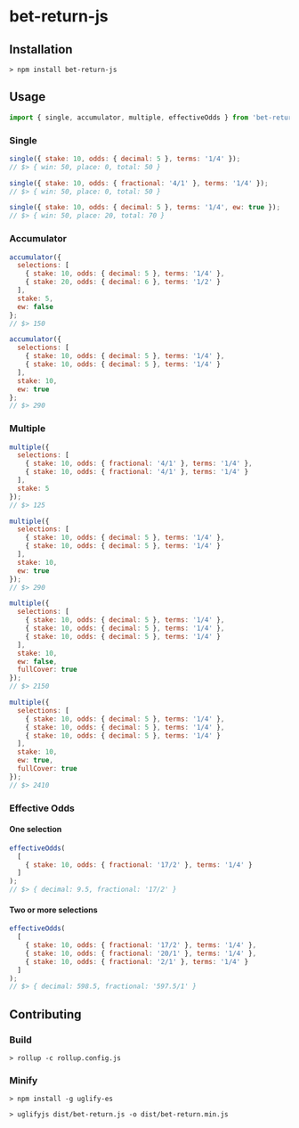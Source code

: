 # bet-return-js

## Installation
`> npm install bet-return-js`

## Usage
```javascript
import { single, accumulator, multiple, effectiveOdds } from 'bet-return-js';
```

### Single
```javascript
single({ stake: 10, odds: { decimal: 5 }, terms: '1/4' });
// $> { win: 50, place: 0, total: 50 }

single({ stake: 10, odds: { fractional: '4/1' }, terms: '1/4' });
// $> { win: 50, place: 0, total: 50 }

single({ stake: 10, odds: { decimal: 5 }, terms: '1/4', ew: true });
// $> { win: 50, place: 20, total: 70 }
```

### Accumulator
```javascript
accumulator({
  selections: [
    { stake: 10, odds: { decimal: 5 }, terms: '1/4' },
    { stake: 20, odds: { decimal: 6 }, terms: '1/2' }
  ],
  stake: 5,
  ew: false
};
// $> 150

accumulator({
  selections: [
    { stake: 10, odds: { decimal: 5 }, terms: '1/4' },
    { stake: 10, odds: { decimal: 5 }, terms: '1/4' }
  ],
  stake: 10,
  ew: true
};
// $> 290
```

### Multiple
```javascript
multiple({
  selections: [
    { stake: 10, odds: { fractional: '4/1' }, terms: '1/4' },
    { stake: 10, odds: { fractional: '4/1' }, terms: '1/4' }
  ],
  stake: 5
});
// $> 125

multiple({
  selections: [
    { stake: 10, odds: { decimal: 5 }, terms: '1/4' },
    { stake: 10, odds: { decimal: 5 }, terms: '1/4' }
  ],
  stake: 10,
  ew: true
});
// $> 290 

multiple({
  selections: [
    { stake: 10, odds: { decimal: 5 }, terms: '1/4' },
    { stake: 10, odds: { decimal: 5 }, terms: '1/4' },
    { stake: 10, odds: { decimal: 5 }, terms: '1/4' }
  ],
  stake: 10,
  ew: false,
  fullCover: true
});
// $> 2150

multiple({
  selections: [
    { stake: 10, odds: { decimal: 5 }, terms: '1/4' },
    { stake: 10, odds: { decimal: 5 }, terms: '1/4' },
    { stake: 10, odds: { decimal: 5 }, terms: '1/4' }
  ],
  stake: 10,
  ew: true,
  fullCover: true
});
// $> 2410
```

### Effective Odds
#### One selection

```javascript
effectiveOdds(
  [
    { stake: 10, odds: { fractional: '17/2' }, terms: '1/4' }
  ]
);
// $> { decimal: 9.5, fractional: '17/2' }
```

#### Two or more selections
```javascript
effectiveOdds(
  [
    { stake: 10, odds: { fractional: '17/2' }, terms: '1/4' },
    { stake: 10, odds: { fractional: '20/1' }, terms: '1/4' },
    { stake: 10, odds: { fractional: '2/1' }, terms: '1/4' }
  ]
);
// $> { decimal: 598.5, fractional: '597.5/1' }
```

## Contributing

### Build

`> rollup -c rollup.config.js`

### Minify

`> npm install -g uglify-es`

`> uglifyjs dist/bet-return.js -o dist/bet-return.min.js`

